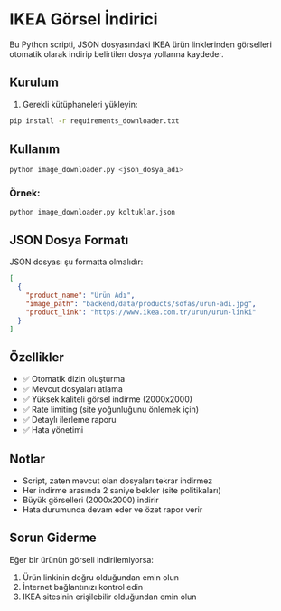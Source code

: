 # IKEA Görsel İndirici

Bu Python scripti, JSON dosyasındaki IKEA ürün linklerinden görselleri otomatik olarak indirip belirtilen dosya yollarına kaydeder.

## Kurulum

1. Gerekli kütüphaneleri yükleyin:
```bash
pip install -r requirements_downloader.txt
```

## Kullanım

```bash
python image_downloader.py <json_dosya_adı>
```

### Örnek:
```bash
python image_downloader.py koltuklar.json
```

## JSON Dosya Formatı

JSON dosyası şu formatta olmalıdır:

```json
[
  {
    "product_name": "Ürün Adı",
    "image_path": "backend/data/products/sofas/urun-adi.jpg",
    "product_link": "https://www.ikea.com.tr/urun/urun-linki"
  }
]
```

## Özellikler

- ✅ Otomatik dizin oluşturma
- ✅ Mevcut dosyaları atlama
- ✅ Yüksek kaliteli görsel indirme (2000x2000)
- ✅ Rate limiting (site yoğunluğunu önlemek için)
- ✅ Detaylı ilerleme raporu
- ✅ Hata yönetimi

## Notlar

- Script, zaten mevcut olan dosyaları tekrar indirmez
- Her indirme arasında 2 saniye bekler (site politikaları)
- Büyük görselleri (2000x2000) indirir
- Hata durumunda devam eder ve özet rapor verir

## Sorun Giderme

Eğer bir ürünün görseli indirilemiyorsa:
1. Ürün linkinin doğru olduğundan emin olun
2. İnternet bağlantınızı kontrol edin
3. IKEA sitesinin erişilebilir olduğundan emin olun
